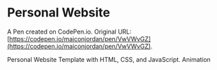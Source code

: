 # Personal Website

A Pen created on CodePen.io. Original URL: [https://codepen.io/maiconjordan/pen/VwVWvGZ](https://codepen.io/maiconjordan/pen/VwVWvGZ).

Personal Website Template with HTML, CSS, and JavaScript. Animation